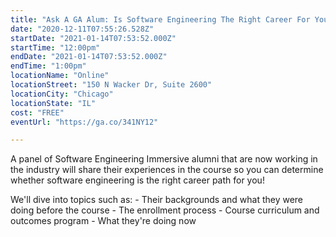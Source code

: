 ```yaml
---
title: "Ask A GA Alum: Is Software Engineering The Right Career For You? "
date: "2020-12-11T07:55:26.528Z"
startDate: "2021-01-14T07:53:52.000Z"
startTime: "12:00pm"
endDate: "2021-01-14T07:53:52.000Z"
endTime: "1:00pm"
locationName: "Online"
locationStreet: "150 N Wacker Dr, Suite 2600"
locationCity: "Chicago"
locationState: "IL"
cost: "FREE"
eventUrl: "https://ga.co/341NY12"

---
```


A panel of Software Engineering Immersive alumni that are now working in the industry will share their experiences in the course so you can determine whether software engineering is the right career path for you!

We'll dive into topics such as: - Their backgrounds and what they were doing before the course - The enrollment process - Course curriculum and outcomes program - What they're doing now

